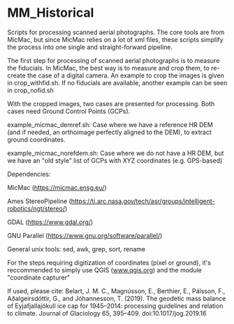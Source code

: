 # MM_Historical
Scripts for processing scanned aerial photographs. The core tools are from MicMac, but since MicMac relies on a lot of xml files, these scripts simplify the process into one single and straight-forward pipeline.

The first step for processing of scanned aerial photographs is to measure the fiducials. In MicMac, the best way is to measure and crop them, to re-create the case of a digital camera. An example to crop the images is given in crop_withfid.sh. If no fiducials are available, another example can be seen in crop_nofid.sh

With the cropped images, two cases are presented for processing. Both cases need Ground Control Points (GCPs).

example_micmac_demref.sh: Case where we have a reference HR DEM (and if needed, an orthoimage perfectly aligned to the DEM), to extract ground coordinates.

example_micmac_norefdem.sh: Case where we do not have a HR DEM, but we have an "old style" list of GCPs with XYZ coordinates (e.g. GPS-based)


Dependencies:

MicMac (https://micmac.ensg.eu/)

Ames StereoPipeline (https://ti.arc.nasa.gov/tech/asr/groups/intelligent-robotics/ngt/stereo/)

GDAL (https://www.gdal.org/)

GNU Parallel (https://www.gnu.org/software/parallel/)

General unix tools: sed, awk, grep, sort, rename

For the steps requiring digitization of coordinates (pixel or ground), it's reccommended to simply use QGIS (www.qgis.org) and the module "coordinate capturer"

If used, please cite:
Belart, J. M. C., Magnússon, E., Berthier, E., Pálsson, F., Aðalgeirsdóttir, G., and Jóhannesson, T. (2019). The geodetic mass balance of Eyjafjallajökull ice cap for 1945–2014: processing guidelines and relation to climate. Journal of Glaciology 65, 395–409. doi:10.1017/jog.2019.16
